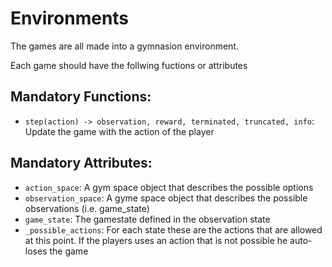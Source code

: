 # Environments
The games are all made into a gymnasion environment.

Each game should have the follwing fuctions or attributes

## Mandatory Functions:
- `step(action) -> observation, reward, terminated, truncated, info`: Update the game with the action of the player

## Mandatory Attributes:
- `action_space`: A gym space object that describes the possible options
- `observation_space`: A gyme space object that describes the possible observations (i.e. game_state)
- `game_state`: The gamestate defined in the observation state
- `_possible_actions`: For each state these are the actions that are allowed at this point. If the players uses an action that is not possible he auto-loses the game